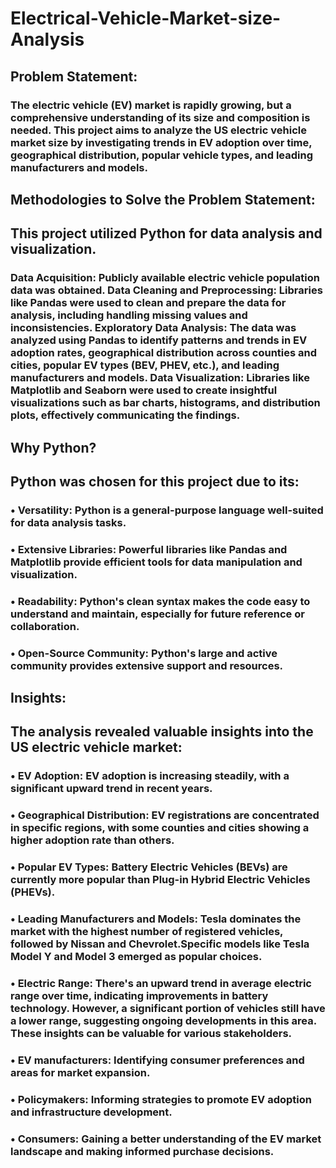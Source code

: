 # Electrical-Vehicle-Market-size-Analysis
## Problem Statement:
### The electric vehicle (EV) market is rapidly growing, but a comprehensive understanding of its size and composition is needed. This project aims to analyze the US electric vehicle market size by investigating trends in EV adoption over time, geographical distribution, popular vehicle types, and leading manufacturers and models.

## Methodologies to Solve the Problem Statement:

## This project utilized Python for data analysis and visualization.
### Data Acquisition: Publicly available electric vehicle population data was obtained. Data Cleaning and Preprocessing: Libraries like Pandas were used to clean and prepare the data for analysis, including handling missing values and inconsistencies. Exploratory Data Analysis: The data was analyzed using Pandas to identify patterns and trends in EV adoption rates, geographical distribution across counties and cities, popular EV types (BEV, PHEV, etc.), and leading manufacturers and models. Data Visualization: Libraries like Matplotlib and Seaborn were used to create insightful visualizations such as bar charts, histograms, and distribution plots, effectively communicating the findings.

## Why Python?
## Python was chosen for this project due to its:
### • Versatility: Python is a general-purpose language well-suited for data analysis tasks. 
### • Extensive Libraries: Powerful libraries like Pandas and Matplotlib provide efficient tools for data manipulation and visualization.
### • Readability: Python's clean syntax makes the code easy to understand and maintain, especially for future reference or collaboration.
### • Open-Source Community: Python's large and active community provides extensive support and resources.

## Insights:
## The analysis revealed valuable insights into the US electric vehicle market:
### • EV Adoption: EV adoption is increasing steadily, with a significant upward trend in recent years.
### • Geographical Distribution: EV registrations are concentrated in specific regions, with some counties and cities showing a higher adoption rate than others.
### • Popular EV Types: Battery Electric Vehicles (BEVs) are currently more popular than Plug-in Hybrid Electric Vehicles (PHEVs). 
### • Leading Manufacturers and Models: Tesla dominates the market with the highest number of registered vehicles, followed by Nissan and Chevrolet.Specific models like Tesla Model Y and Model 3 emerged as popular choices.
### • Electric Range: There's an upward trend in average electric range over time, indicating improvements in battery technology. However, a significant portion of vehicles still have a lower range, suggesting ongoing developments in this area. These insights can be valuable for various stakeholders.
### • EV manufacturers: Identifying consumer preferences and areas for market expansion. 
### • Policymakers: Informing strategies to promote EV adoption and infrastructure development.
### • Consumers: Gaining a better understanding of the EV market landscape and making informed purchase decisions.
